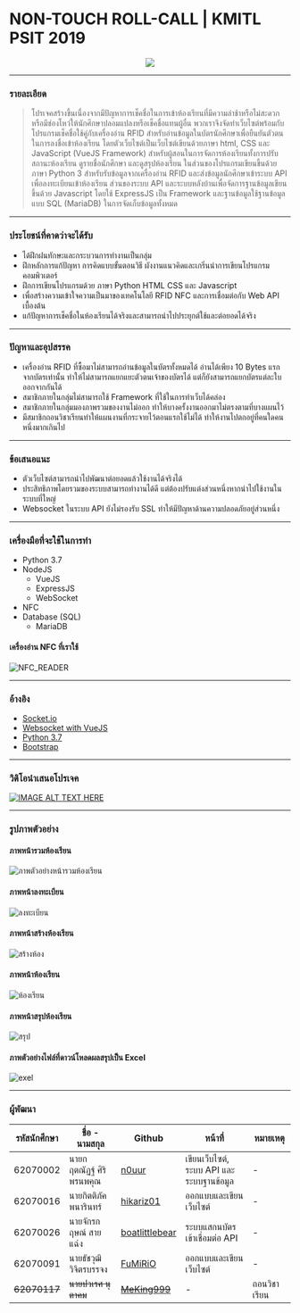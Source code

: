 # NON-TOUCH ROLL-CALL | KMITL PSIT 2019

<p align="center">
  <img src="https://media.giphy.com/media/W1VdPHo8Ft3Es/giphy.gif" />
</p>

<hr>

### รายละเอียด
> โปรเจคสร้างขึ้นเนื่องจากมีปัญหาการเช็คชื่อในการเข้าห้องเรียนที่มีความล่าช้าหรือไม่สะดวก หรือมีช่องโหว่ให้นักศึกษาปลอมแปลงหรือเช็คชื่อแทนผู้อื่น พวกเราจึงจัดทำเว็บไซต์พร้อมกับโปรแกรมเช็คชื่อใช้คู่กับเครื่องอ่าน RFID สำหรับอ่านข้อมูลในบัตรนักศึกษาเพื่อยืนยันตัวตนในการลงชื่อเข้าห้องเรียน โดยตัวเว็บไซต์เป็นเว็บไซต์เขียนด้วยภาษา html, CSS และ JavaScript (VueJS Framework) สำหรับผู้สอนในการจัดการห้องเรียนทั้งการปรับสถานะห้องเรียน ดูรายชื่อนักศึกษา และดูสรุปห้องเรียน ในส่วนของโปรแกรมเขียนขึ้นด้วยภาษา Python 3 สำหรับรับข้อมูลจากเครื่องอ่าน RFID และส่งข้อมูลนักศึกษาเข้าระบบ API เพื่อลงทะเบียนเข้าห้องเรียน ส่วนของระบบ API และระบบหลังบ้านเพื่อจัดการฐานข้อมูลเขียนขึ้นด้วย Javascript โดยใช้ ExpressJS เป็น Framework และฐานข้อมูลใช้ฐานข้อมูลแบบ SQL (MariaDB) ในการจัดเก็บข้อมูลทั้งหมด

<hr>

### ประโยชน์ที่คาดว่าจะได้รับ
 - ได้ฝึกฝนทักษะและกระบวนการทำงานเป็นกลุ่ม
 - ฝึกหลักการแก้ปัญหา การคิดแบบขั้นตอนวิธี ผังงานแนวคิดและเกริ่นนำการเขียนโปรแกรมคอมพิวเตอร์
 - ฝึกการเขียนโปรแกรมด้วย ภาษา Python HTML CSS และ Javascript
 - เพื่อสร้างความเข้าใจความเป็นมาของเทคโนโลยี RFID NFC และการเชื่อมต่อกับ Web API เบื้องต้น
 - แก้ปัญหาการเช็คชื่อในห้องเรียนได้จริงและสามารถนำไปประยุกต์ใช้และต่อยอดได้จริง
 
<hr>
 
### ปัญหาและอุปสรรค
 - เครื่องอ่าน RFID ที่ซื้อมาไม่สามารถอ่านข้อมูลในบัตรทั้งหมดได้ อ่านได้เพียง 10 Bytes แรกจากบัตรเท่านั้น ทำให้ไม่สามารถแยกแยะตัวตนเจ้าของบัตรได้ แต่ก็ยังสามารถแยกบัตรแต่ละใบออกจากกันได้
 - สมาชิกภายในกลุ่มไม่สามารถใช้ Framework ที่ใช้ในการทำเว็บได้คล่อง
 - สมาชิกภายในกลุ่มมองภาพรวมของงานไม่ออก ทำให้บางครั้งงานออกมาไม่ตรงตามที่บางแผนไว้
 - มีสมาชิกถอนวิชาเรียนทำให้แผนงานที่กระจายไว้ตอนแรกใช้ไม่ได้ ทำให้งานไปตกอยู่ที่คนใดคนหนึ่งมากเกินไป
 
<hr>
 
### ข้อเสนอแนะ
 - ตัวเว็บไซต์สามารถนำไปพัฒนาต่อยอดแล้วใช้งานได้จริงได้
 - ประสิทธิภาพโดยรวมของระบบสามารถทำงานได้ดี แต่ต้องปรับแต่งส่วนหนึ่งหากนำไปใช้งานในระบบที่ใหญ่
 - Websocket ในระบบ API ยังไม่รองรับ SSL ทำให้มีปัญหาด้านความปลอดภัยอยู่ส่วนหนึ่ง
 
<hr>

### เครื่องมือที่จะใช้ในการทำ
 - Python 3.7
 - NodeJS
	 - VueJS
	 - ExpressJS
	 - WebSocket
 - NFC
 - Database (SQL)
 	 - MariaDB


#### เครื่องอ่าน NFC ที่เราใช้
![NFC_READER](https://user-images.githubusercontent.com/50010805/70907979-c4cb3600-203c-11ea-951e-5b82bc800623.jpg)

	 
<hr>

### อ้างอิง
 - [Socket.io](https://socket.io/)
 - [Websocket with VueJS](https://www.npmjs.com/package/vue-native-websocket)
 - [Python 3.7](https://docs.python.org/3.7/)
 - [Bootstrap](https://bootstrap-vue.js.org/)
 
<hr>

### วิดิโอนำเสนอโปรเจค
[![IMAGE ALT TEXT HERE](https://img.youtube.com/vi/JXB6ZKydH8A/0.jpg)](https://www.youtube.com/watch?v=JXB6ZKydH8A)

<hr>

### รูปภาพตัวอย่าง
#### ภาพหน้ารวมห้องเรียน
![ภาพตัวอย่างหน้ารวมห้องเรียน](https://user-images.githubusercontent.com/50010805/70789349-6b0d0680-1dc5-11ea-919a-533f752458dd.png)

#### ภาพหน้าลงทะเบียน
![ลงทะเบียน](https://user-images.githubusercontent.com/50010805/70789411-8f68e300-1dc5-11ea-9d13-b705e77ffb5c.png)

#### ภาพหน้าสร้างห้องเรียน
![สร้างห้อง](https://user-images.githubusercontent.com/50010805/70789434-9bed3b80-1dc5-11ea-8464-f3eb68891607.png)

#### ภาพหน้าห้องเรียน
![ห้องเรียน](https://user-images.githubusercontent.com/50010805/70789455-a60f3a00-1dc5-11ea-91a1-d64784d7affe.png)

#### ภาพหน้าสรุปห้องเรียน
![สรุป](https://user-images.githubusercontent.com/50010805/70789479-b1fafc00-1dc5-11ea-9e06-861d55ad6e97.png)

#### ภาพตัวอย่างไฟล์ที่ดาวน์โหลดผลสรุปเป็น Excel
![exel](https://user-images.githubusercontent.com/50010805/70789539-c939e980-1dc5-11ea-893f-fa7240333573.png)

<hr>

### ผู้พัฒนา
|รหัสนักศึกษา| ชื่อ - นามสกุล | Github | หน้าที่ | หมายเหตุ |
|--|--|--|--|--|
| 62070002 | นายกฤตณัฏฐ์ ศิริพรนพคุณ | [n0uur](https://github.com/n0uur) | เขียนเว็บไซต์, ระบบ API และระบบฐานข้อมูล | - |
| 62070016 | นายกิตติภัค พนารินทร์ | [hikariz01](https://github.com/hikariz01) | ออกแบบและเขียนเว็บไซต์ | - |
| 62070026 | นายจักรกฤษณ์ สายแฉ่ง | [boatlittlebear](https://github.com/boatlittlebear) | ระบบแสกนบัตรเข้าเชื่อมต่อ API | - |
| 62070091 | นายธัชวุฒิ วิจิตรบรรจง | [FuMiRiO](https://github.com/FuMiRiO) | ออกแบบและเขียนเว็บไซต์ | - |
| ~~62070117~~ | ~~นายปวเรศ นุตาคม~~ | ~~[MeKing999](https://github.com/MeKing999)~~ | - | ถอนวิชาเรียน |


 

 
